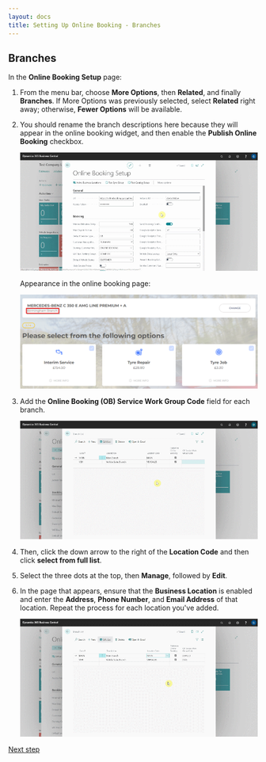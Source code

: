 ```yaml
---
layout: docs
title: Setting Up Online Booking - Branches
---
```


## Branches 
In the **Online Booking Setup** page:
1. From the menu bar, choose **More Options**, then **Related**, and finally **Branches**. If More Options was previously selected, select **Related** right away; otherwise, **Fewer Options** will be available.
2. You should rename the branch descriptions here because they will appear in the online booking widget, and then enable the **Publish Online Booking** checkbox.

   ![](media/garagehive-onlinebooking-branches1.gif)

   Appearance in the online booking page:

   ![](media/garagehive-onlinebooking-branches2.png)

3. Add the **Online Booking (OB) Service Work Group Code** field for each branch.

   ![](media/garagehive-onlinebooking-branches2a.gif)

4. Then, click the down arrow to the right of the **Location Code** and then click **select from full list**.
5. Select the three dots at the top, then **Manage**, followed by **Edit**.
6. In the page that appears, ensure that the **Business Location** is enabled and enter the **Address**, **Phone Number**, and **Email Address** of that location. Repeat the process for each location you've added.

   ![](media/garagehive-onlinebooking-branches3.gif)

 
[Next step](/docs/garagehive-onlinebooking-holidays.html)